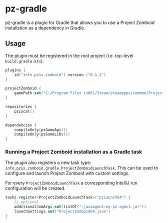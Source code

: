 # pz-gradle

pz-gradle is a plugin for Gradle that allows you to use a Project Zomboid installation as a dependency in Gradle.

## Usage

The plugin must be registered in the root project (i.e. top-level `build.gradle.kts`).

```kotlin
plugins {
    id("info.pzss.zomboid") version ("0.1.2")
}

projectZomboid {
    gamePath.set("C:/Program Files (x86)/Steam/steamapps/common/ProjectZomboid")
}

repositories {
    pzLocal()
}

dependencies {
    compileOnly(pzGameApi())
    compileOnly(pzGameLibs())
}
```

### Running a Project Zomboid installation as a Gradle task

The plugin also registers a new task type: `info.pzss.zomboid.gradle.ProjectZomboidLaunchTask`. This can be used to
configure and launch Project Zomboid with custom settings.

For every `ProjectZomboidLaunchTask` a corresponding IntelliJ run configuration will be created.

```kotlin
tasks.register<ProjectZomboidLaunchTask>("pzLaunch64") {
    // optional
    additionalJvmArgs.set(listOf("-javaagent:my-pz-agent.jar"))
    launchSettings.set("ProjectZomboid64.json")
}
```